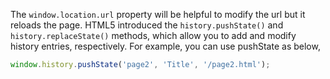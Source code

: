
  The `window.location.url` property will be helpful to modify the url but it reloads the page. HTML5 introduced the `history.pushState()` and `history.replaceState()` methods, which allow you to add and modify history entries, respectively. For example, you can use pushState as below,

  ```javascript
  window.history.pushState('page2', 'Title', '/page2.html');
  ```
